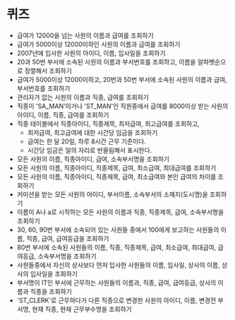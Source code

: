 # 퀴즈
- 급여가 12000을 넘는 사원의 이름과 급여를 조회하기
- 급여가 5000이상 12000이하인 사원의 이름과 급여를 조회하기
- 2007년에 입사한 사원의 아이디, 이름, 입사일을 조회하기
- 20과 50번 부서에 소속된 사원의 이름과 부서번호를 조회하고, 이름을 알파벳순으로 정렬해서 조회하기
- 급여가 5000이상 12000이하고, 20번과 50번 부서에 소속된 사원의 이름과 급여, 부서번호를 조회하기
- 관리자가 없는 사원의 이름과 직종, 급여를 조회하기
- 직종이 'SA_MAN'이거나 'ST_MAN'인 직원중에서 급여를 8000이상 받는 사원의 아이디, 이름, 직종, 급여를 조회하기
- 직종 테이블에서 직종아이디, 직종제목, 최저급여, 최고급여를 조회하고,
  + 최저급여, 최고급여에 대한 시간당 임금을 조회하기
  + 급여는 한 달 20일, 하루 8시간 근무 기준이다.
  + 시간당 임금은 일의 자리로 반올림해서 표시한다.
- 모든 사원의 이름, 직종아이디, 급여, 소속부서명을 조회하기
- 모든 사원의 이름, 직종아이디, 직종제목, 급여, 최소급여, 최대급여를 조회하기
- 모든 사원의 이름, 직종아이디, 직종제목, 급여, 최소급여와 본인 급여의 차이를 조회하기
- 커미션을 받는 모든 사원의 아이디, 부서이름, 소속부서의 소재지(도시명)을 조회하기
- 이름이 A나 a로 시작하는 모든 사원의 이름과 직종, 직종제목, 급여, 소속부서명을 조회하기
- 30, 60, 90번 부서에 소속되어 있는 사원들 중에서 100에게 보고하는 사원들의 이름, 직종, 급여, 급여등급을 조회하기
- 80번 부서에 소속된 사원들의 이름, 직종, 직종제목, 급여, 최소급여, 최대급여, 급여등급,  소속부서명을 조회하기
- 사원들중에서 자신의 상사보다 먼저 입사한 사원들의 이름, 입사일, 상사의 이름, 상사의 입사일을 조회하기
- 부서명이 IT인 부서에 근무하는 사원들의 이름과, 직종, 급여, 급여등급, 상사의 이름과 직종을 조회하기
- 'ST_CLERK'로 근무하다가 다른 직종으로 변경한 사원의 아이디, 이름, 변경전 부서명, 현재 직종, 현재 근무부수명을 조회하기
